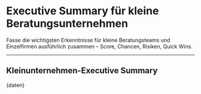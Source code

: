 # Executive Summary für kleine Beratungsunternehmen

Fasse die wichtigsten Erkenntnisse für kleine Beratungsteams und Einzelfirmen ausführlich zusammen – Score, Chancen, Risiken, Quick Wins.

---

## Kleinunternehmen-Executive Summary

{daten}